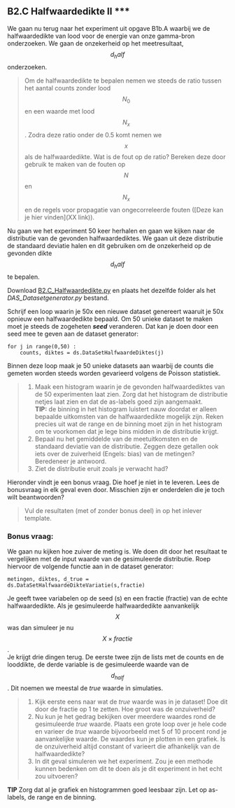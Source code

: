 ## B2.C Halfwaardedikte II ***

We gaan nu terug naar het experiment uit opgave B1b.A waarbij we de halfwaardedikte van lood voor de energie van onze gamma-bron onderzoeken. We gaan de onzekerheid op het meetresultaat, $$d_half$$ onderzoeken. 

> Om de halfwaardedikte te bepalen nemen we steeds de ratio tussen het aantal counts zonder lood $$N_0$$ en een waarde met lood $$N_x$$. Zodra deze ratio onder de 0.5 komt nemen we $$x$$ als de halfwaardedikte. Wat is de fout op de ratio? Bereken deze door gebruik te maken van de fouten op $$N$$ en $$N_x$$ en de regels voor propagatie van ongecorreleerde fouten ([Deze kan je hier vinden](XX link)). 

Nu gaan we het experiment 50 keer herhalen en gaan we kijken naar de distributie van de gevonden halfwaardediktes. We gaan uit deze distributie de standaard deviatie halen en dit gebruiken om de onzekerheid op de gevonden dikte $$d_half$$ te bepalen.

Download [B2.C_Halfwaardedikte.py](B2.C_Halfwaardedikte.py) en plaats het dezelfde folder als het *DAS_Datasetgenerator.py* bestand. 

Schrijf een loop waarin je 50x een nieuwe dataset genereert waaruit je 50x opnieuw een halfwaardedikte bepaald. Om 50 unieke dataset te maken moet je steeds de zogeheten ***seed*** veranderen. Dat kan je doen door een seed mee te geven aan de dataset generator:
 	
 	for j in range(0,50) :
 		counts, diktes = ds.DataSetHalfwaardeDiktes(j)

Binnen deze loop maak je 50 unieke datasets aan waarbij de counts die gemeten worden steeds worden gevarieerd volgens de Poisson statistiek. 

>  1. Maak een histogram waarin je de gevonden halfwaardediktes van de 50 experimenten laat zien. Zorg dat het histogram de distributie netjes laat zien en dat de as-labels goed zijn aangemaakt.<br>
> **TIP:** de binning in het histogram luistert nauw doordat er alleen bepaalde uitkomsten van de halfwaardedikte mogelijk zijn. Reken precies uit wat de range en de binning moet zijn in het histogram om te voorkomen dat je lege bins midden in de distributie krijgt.  
>  2. Bepaal nu het gemiddelde van de meetuitkomsten en de standaard deviatie van de distributie. Zeggen deze getallen ook iets over de zuiverheid (Engels: bias) van de metingen? Beredeneer je antwoord.
>  3. Ziet de distributie eruit zoals je verwacht had? 

Hieronder vindt je een bonus vraag. Die hoef je niet in te leveren. Lees de bonusvraag in elk geval even door. Misschien zijn er onderdelen die je toch wilt beantwoorden? 

> Vul de resultaten (met of zonder bonus deel) in op het inlever template.

### Bonus vraag: 
We gaan nu kijken hoe zuiver de meting is. We doen dit door het resultaat te vergelijken met de input waarde van de gesimuleerde distributie. Roep hiervoor de volgende functie aan in de dataset generator:

	metingen, diktes, d_true = ds.DataSetHalfwaardeDikteVariatie(s,fractie)

Je geeft twee variabelen op de seed (s) en een fractie (fractie) van de echte halfwaardedikte. Als je gesimuleerde halfwaardedikte aanvankelijk $$X$$ was dan simuleer je nu $$X \times fractie$$. <br>
Je krijgt drie dingen terug. De eerste twee zijn de lists met de counts en de looddikte, de derde variable is de gesimuleerde waarde van de $$d_{half}$$. Dit noemen we meestal de *true* waarde in simulaties. 

> 1. Kijk eerste eens naar wat de *true* waarde was in je dataset! Doe dit door de fractie op 1 te zetten. Hoe groot was de onzuiverheid? 
> 2. Nu kun je het gedrag bekijken over meerdere waardes rond de gesimuleerde *true* waarde. Plaats een grote loop over je hele code en varieer de *true* waarde bijvoorbeeld met 5 of 10 procent rond je aanvankelijke waarde. De waardes kun je plotten in een grafiek. Is de onzuiverheid altijd constant of varieert die afhankelijk van de halfwaardedikte? 
> 3. In dit geval simuleren we het experiment. Zou je een methode kunnen bedenken om dit te doen als je dit experiment in het echt zou uitvoeren?

**TIP** Zorg dat al je grafiek en histogrammen goed leesbaar zijn. Let op as-labels, de range en de binning.

